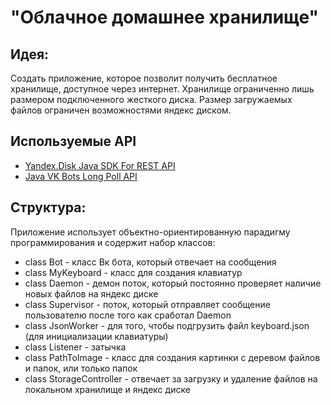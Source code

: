 # "Облачное домашнее хранилище"
## Идея:
Создать приложение, которое позволит получить бесплатное хранилище, доступное через интернет. Хранилище 
ограниченно лишь размером подключенного жесткого диска. Размер загружаемых файлов ограничен возможностями яндекс диском. 

## Используемые API
* [Yandex.Disk Java SDK For REST API](https://mvnrepository.com/artifact/com.yandex.android/disk-restapi-sdk/1.03)
* [Java VK Bots Long Poll API](https://github.com/yvasyliev/java-vk-bots-long-poll-api)

## Cтруктура:
Приложение использует объектно-ориентированную парадигму программирования и содержит набор классов:
* class Bot - класс Вк бота, который отвечает на сообщения
* class MyKeyboard - класс для создания клавиатур
* class Daemon - демон поток, который постоянно проверяет наличие новых файлов на яндекс диске
* class Supervisor - поток, который отправляет сообщение пользователю после того как сработал Daemon
* class JsonWorker - для того, чтобы подгрузить файл keyboard.json (для инициализации клавиатуры)
* class Listener - затычка
* class PathToImage - класс для создания картинки с деревом файлов и папок, или только папок
* class StorageController - отвечает за загрузку и удаление файлов на локальном хранилище и яндекс диске



